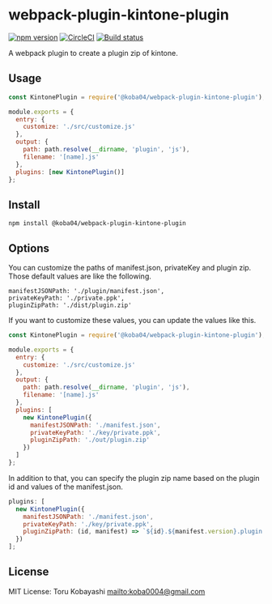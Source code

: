 # webpack-plugin-kintone-plugin

[![npm version](https://badge.fury.io/js/%40koba04%2Fwebpack-plugin-kintone-plugin.svg)](https://badge.fury.io/js/%40koba04%2Fwebpack-plugin-kintone-plugin)
[![CircleCI](https://circleci.com/gh/koba04/webpack-plugin-kintone-plugin.svg?style=svg)](https://circleci.com/gh/koba04/webpack-plugin-kintone-plugin)
[![Build status](https://ci.appveyor.com/api/projects/status/13f2hhrllyv157x9?svg=true)](https://ci.appveyor.com/project/koba04/webpack-plugin-kintone-plugin)

A webpack plugin to create a plugin zip of kintone.

## Usage

```js
const KintonePlugin = require('@koba04/webpack-plugin-kintone-plugin');

module.exports = {
  entry: {
    customize: './src/customize.js'
  },
  output: {
    path: path.resolve(__dirname, 'plugin', 'js'),
    filename: '[name].js'
  },
  plugins: [new KintonePlugin()]
};
```

## Install

```
npm install @koba04/webpack-plugin-kintone-plugin
```

## Options

You can customize the paths of manifest.json, privateKey and plugin zip.
Those default values are like the following.

```
manifestJSONPath: './plugin/manifest.json',
privateKeyPath: './private.ppk',
pluginZipPath: './dist/plugin.zip'
```

If you want to customize these values, you can update the values like this.

```js
const KintonePlugin = require('@koba04/webpack-plugin-kintone-plugin');

module.exports = {
  entry: {
    customize: './src/customize.js'
  },
  output: {
    path: path.resolve(__dirname, 'plugin', 'js'),
    filename: '[name].js'
  },
  plugins: [
    new KintonePlugin({
      manifestJSONPath: './manifest.json',
      privateKeyPath: './key/private.ppk',
      pluginZipPath: './out/plugin.zip'
    })
  ]
};
```

In addition to that, you can specify the plugin zip name based on the plugin id and values of the manifest.json.

```js
plugins: [
  new KintonePlugin({
    manifestJSONPath: './manifest.json',
    privateKeyPath: './key/private.ppk',
    pluginZipPath: (id, manifest) => `${id}.${manifest.version}.plugin.zip`
  })
];
```

## License

MIT License: Toru Kobayashi <mailto:koba0004@gmail.com>
